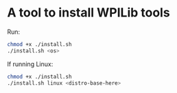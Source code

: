 A tool to install WPILib tools
===
Run:
```bash
chmod +x ./install.sh
./install.sh <os>
```

If running Linux:
```bash
chmod +x ./install.sh
./install.sh linux <distro-base-here>
```
